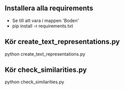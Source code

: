 ## Installera alla requirements
* Se till att vara i mappen 'Boden'
* pip install -r requirements.txt

## Kör create_text_representations.py
python create_text_representations.py

## Kör check_similarities.py
python check_similarities.py